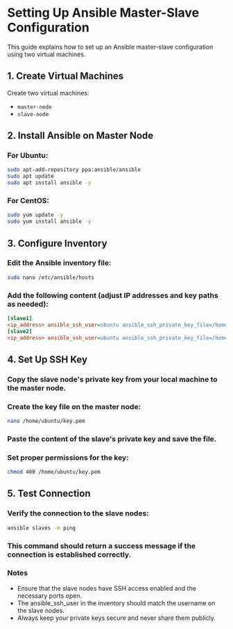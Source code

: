 # Setting Up Ansible Master-Slave Configuration

This guide explains how to set up an Ansible master-slave configuration using two virtual machines.

## 1. Create Virtual Machines

Create two virtual machines:
- `master-node`
- `slave-node`

## 2. Install Ansible on Master Node

### For Ubuntu:

```bash
sudo apt-add-repository ppa:ansible/ansible
sudo apt update
sudo apt install ansible -y
```
### For CentOS:

```bash
sudo yum update -y
sudo yum install ansible -y
```

## 3. Configure Inventory

### Edit the Ansible inventory file:

```bash
sudo nano /etc/ansible/hosts
```

### Add the following content (adjust IP addresses and key paths as needed):

```ini
[slave1]
<ip_address> ansible_ssh_user=ubuntu ansible_ssh_private_key_file=/home/ubuntu/key.pem
[slave2]
<ip_address> ansible_ssh_user=ubuntu ansible_ssh_private_key_file=/home/ubuntu/key.pem
```

## 4. Set Up SSH Key

### Copy the slave node's private key from your local machine to the master node.
### Create the key file on the master node:

``` bash
nano /home/ubuntu/key.pem
```

### Paste the content of the slave's private key and save the file.

### Set proper permissions for the key:

``` bash
chmod 400 /home/ubuntu/key.pem
```

## 5. Test Connection

### Verify the connection to the slave nodes:

``` bash
ansible slaves -m ping
```

### This command should return a success message if the connection is established correctly.

### Notes

- Ensure that the slave nodes have SSH access enabled and the necessary ports open.
- The ansible_ssh_user in the inventory should match the username on the slave nodes.
- Always keep your private keys secure and never share them publicly.

